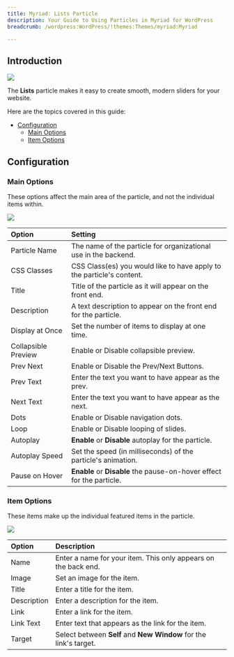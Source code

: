 ```yaml
---
title: Myriad: Lists Particle
description: Your Guide to Using Particles in Myriad for WordPress
breadcrumb: /wordpress:WordPress/!themes:Themes/myriad:Myriad

---
```


## Introduction

![](assets/particle_lists1.jpeg)

The **Lists** particle makes it easy to create smooth, modern sliders for your website.

Here are the topics covered in this guide:

* [Configuration](#configuration)
    - [Main Options](#main-options)
    - [Item Options](#item-options)

## Configuration

### Main Options 

These options affect the main area of the particle, and not the individual items within.

![](assets/particle_lists2.jpeg) 

| Option              | Setting                                                               |
| :-----              | :-----                                                                |
| Particle Name       | The name of the particle for organizational use in the backend.       |
| CSS Classes         | CSS Class(es) you would like to have apply to the particle's content. |
| Title               | Title of the particle as it will appear on the front end.             |
| Description         | A text description to appear on the front end for the particle.       |
| Display at Once     | Set the number of items to display at one time.                       |
| Collapsible Preview | Enable or Disable collapsible preview.                                |
| Prev Next           | Enable or Disable the Prev/Next Buttons.                              |
| Prev Text           | Enter the text you want to have appear as the prev.                   |
| Next Text           | Enter the text you want to have appear as the next.                   |
| Dots                | Enable or Disable navigation dots.                                    |
| Loop                | Enable or Disable looping of slides.                                  |
| Autoplay            | **Enable** or **Disable** autoplay for the particle.                  |
| Autoplay Speed      | Set the speed (in milliseconds) of the particle's animation.          |
| Pause on Hover      | **Enable** or **Disable** the pause-on-hover effect for the particle. |

### Item Options

These items make up the individual featured items in the particle.

![](assets/particle_lists3.jpeg)

| Option       | Description                                                       |
| :-----       | :-----                                                            |
| Name         | Enter a name for your item. This only appears on the back end.    |
| Image        | Set an image for the item.                                        |
| Title        | Enter a title for the item.                                       |
| Description  | Enter a description for the item.                                 |
| Link         | Enter a link for the item.                                        |
| Link Text    | Enter text that appears as the link for the item.                 |
| Target       | Select between **Self** and **New Window** for the link's target. |